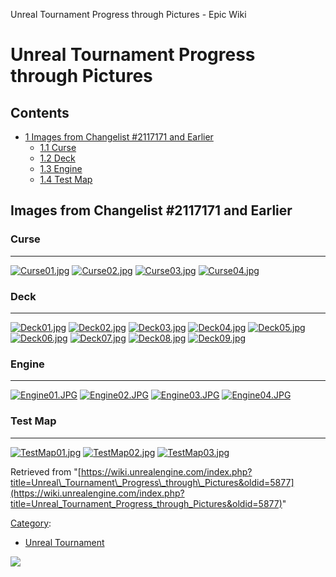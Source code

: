 Unreal Tournament Progress through Pictures - Epic Wiki                    

Unreal Tournament Progress through Pictures
===========================================

Contents
--------

*   [1 Images from Changelist #2117171 and Earlier](#Images_from_Changelist_.232117171_and_Earlier)
    *   [1.1 Curse](#Curse)
    *   [1.2 Deck](#Deck)
    *   [1.3 Engine](#Engine)
    *   [1.4 Test Map](#Test_Map)

Images from Changelist #2117171 and Earlier
-------------------------------------------

  

### Curse

* * *

  
[![Curse01.jpg](https://d3ar1piqh1oeli.cloudfront.net/b/b0/Curse01.jpg/500px-Curse01.jpg)](/File:Curse01.jpg) [![Curse02.jpg](https://d3ar1piqh1oeli.cloudfront.net/3/35/Curse02.jpg/500px-Curse02.jpg)](/File:Curse02.jpg) [![Curse03.jpg](https://d3ar1piqh1oeli.cloudfront.net/1/1c/Curse03.jpg/500px-Curse03.jpg)](/File:Curse03.jpg) [![Curse04.jpg](https://d3ar1piqh1oeli.cloudfront.net/5/5d/Curse04.jpg/500px-Curse04.jpg)](/File:Curse04.jpg)

### Deck

* * *

  
[![Deck01.jpg](https://d3ar1piqh1oeli.cloudfront.net/3/3c/Deck01.jpg/500px-Deck01.jpg)](/File:Deck01.jpg) [![Deck02.jpg](https://d3ar1piqh1oeli.cloudfront.net/4/4d/Deck02.jpg/500px-Deck02.jpg)](/File:Deck02.jpg) [![Deck03.jpg](https://d3ar1piqh1oeli.cloudfront.net/a/a0/Deck03.jpg/500px-Deck03.jpg)](/File:Deck03.jpg) [![Deck04.jpg](https://d3ar1piqh1oeli.cloudfront.net/e/e6/Deck04.jpg/500px-Deck04.jpg)](/File:Deck04.jpg) [![Deck05.jpg](https://d3ar1piqh1oeli.cloudfront.net/c/c3/Deck05.jpg/500px-Deck05.jpg)](/File:Deck05.jpg) [![Deck06.jpg](https://d3ar1piqh1oeli.cloudfront.net/9/91/Deck06.jpg/500px-Deck06.jpg)](/File:Deck06.jpg) [![Deck07.jpg](https://d3ar1piqh1oeli.cloudfront.net/a/a5/Deck07.jpg/500px-Deck07.jpg)](/File:Deck07.jpg) [![Deck08.jpg](https://d3ar1piqh1oeli.cloudfront.net/7/78/Deck08.jpg/500px-Deck08.jpg)](/File:Deck08.jpg) [![Deck09.jpg](https://d3ar1piqh1oeli.cloudfront.net/f/f6/Deck09.jpg/500px-Deck09.jpg)](/File:Deck09.jpg)

### Engine

* * *

  
[![Engine01.JPG](https://d3ar1piqh1oeli.cloudfront.net/0/09/Engine01.JPG/500px-Engine01.JPG)](/File:Engine01.JPG) [![Engine02.JPG](https://d3ar1piqh1oeli.cloudfront.net/0/01/Engine02.JPG/500px-Engine02.JPG)](/File:Engine02.JPG) [![Engine03.JPG](https://d3ar1piqh1oeli.cloudfront.net/5/52/Engine03.JPG/500px-Engine03.JPG)](/File:Engine03.JPG) [![Engine04.JPG](https://d3ar1piqh1oeli.cloudfront.net/b/b9/Engine04.JPG/500px-Engine04.JPG)](/File:Engine04.JPG)

### Test Map

* * *

  
[![TestMap01.jpg](https://d3ar1piqh1oeli.cloudfront.net/6/64/TestMap01.jpg/500px-TestMap01.jpg)](/File:TestMap01.jpg) [![TestMap02.jpg](https://d3ar1piqh1oeli.cloudfront.net/a/af/TestMap02.jpg/500px-TestMap02.jpg)](/File:TestMap02.jpg) [![TestMap03.jpg](https://d3ar1piqh1oeli.cloudfront.net/1/10/TestMap03.jpg/500px-TestMap03.jpg)](/File:TestMap03.jpg)

Retrieved from "[https://wiki.unrealengine.com/index.php?title=Unreal\_Tournament\_Progress\_through\_Pictures&oldid=5877](https://wiki.unrealengine.com/index.php?title=Unreal_Tournament_Progress_through_Pictures&oldid=5877)"

[Category](/Special:Categories "Special:Categories"):

*   [Unreal Tournament](/Category:Unreal_Tournament "Category:Unreal Tournament")

  ![](https://tracking.unrealengine.com/track.png)